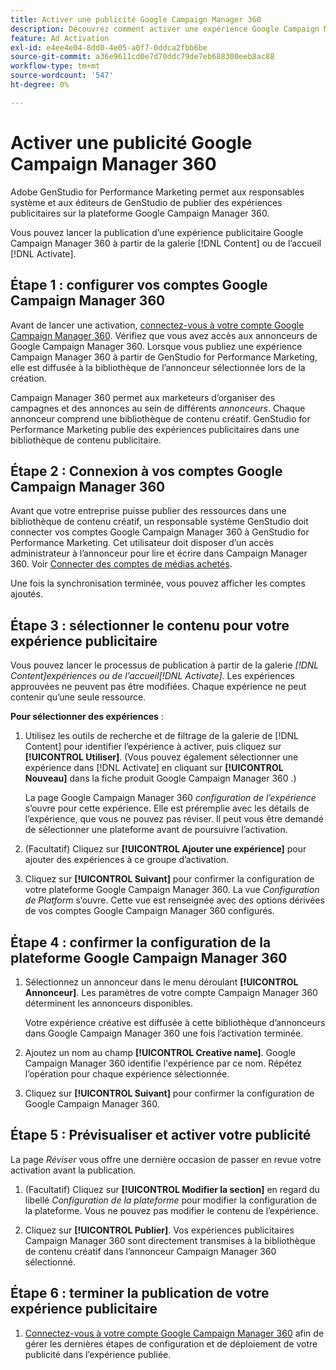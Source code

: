 ```yaml
---
title: Activer une publicité Google Campaign Manager 360
description: Découvrez comment activer une expérience Google Campaign Manager 360.
feature: Ad Activation
exl-id: e4ee4e04-8dd0-4e05-a0f7-0ddca2fbb6be
source-git-commit: a36e9611cd0e7d70ddc79de7eb688300eeb8ac88
workflow-type: tm+mt
source-wordcount: '547'
ht-degree: 0%

---
```


# Activer une publicité Google Campaign Manager 360

Adobe GenStudio for Performance Marketing permet aux responsables système et aux éditeurs de GenStudio de publier des expériences publicitaires sur la plateforme Google Campaign Manager 360.

Vous pouvez lancer la publication d’une expérience publicitaire Google Campaign Manager 360 à partir de la galerie [!DNL Content] ou de l’accueil [!DNL Activate].

## Étape 1 : configurer vos comptes Google Campaign Manager 360

Avant de lancer une activation, [connectez-vous à votre compte Google Campaign Manager 360](https://campaignmanager.google.com). Vérifiez que vous avez accès aux annonceurs de Google Campaign Manager 360. Lorsque vous publiez une expérience Campaign Manager 360 à partir de GenStudio for Performance Marketing, elle est diffusée à la bibliothèque de l’annonceur sélectionnée lors de la création.

Campaign Manager 360 permet aux marketeurs d’organiser des campagnes et des annonces au sein de différents _annonceurs_. Chaque annonceur comprend une bibliothèque de contenu créatif. GenStudio for Performance Marketing publie des expériences publicitaires dans une bibliothèque de contenu publicitaire.

## Étape 2 : Connexion à vos comptes Google Campaign Manager 360

Avant que votre entreprise puisse publier des ressources dans une bibliothèque de contenu créatif, un responsable système GenStudio doit connecter vos comptes Google Campaign Manager 360 à GenStudio for Performance Marketing. Cet utilisateur doit disposer d’un accès administrateur à l’annonceur pour lire et écrire dans Campaign Manager 360. Voir [Connecter des comptes de médias achetés](/help/user-guide/connectors/connect-channel.md).

Une fois la synchronisation terminée, vous pouvez afficher les comptes ajoutés.

## Étape 3 : sélectionner le contenu pour votre expérience publicitaire

Vous pouvez lancer le processus de publication à partir de la galerie _[!DNL Content]_expériences ou de l’accueil_[!DNL Activate]_. Les expériences approuvées ne peuvent pas être modifiées. Chaque expérience ne peut contenir qu’une seule ressource.

**Pour sélectionner des expériences** :

1. Utilisez les outils de recherche et de filtrage de la galerie de [!DNL Content] pour identifier l’expérience à activer, puis cliquez sur **[!UICONTROL Utiliser]**. (Vous pouvez également sélectionner une expérience dans [!DNL Activate] en cliquant sur **[!UICONTROL Nouveau]** dans la fiche produit Google Campaign Manager 360 .)

   La page Google Campaign Manager 360 _configuration de l’expérience_ s’ouvre pour cette expérience. Elle est préremplie avec les détails de l’expérience, que vous ne pouvez pas réviser. Il peut vous être demandé de sélectionner une plateforme avant de poursuivre l’activation.

1. (Facultatif) Cliquez sur **[!UICONTROL Ajouter une expérience]** pour ajouter des expériences à ce groupe d’activation.

1. Cliquez sur **[!UICONTROL Suivant]** pour confirmer la configuration de votre plateforme Google Campaign Manager 360.
La vue _Configuration de Platform_ s’ouvre. Cette vue est renseignée avec des options dérivées de vos comptes Google Campaign Manager 360 configurés.

## Étape 4 : confirmer la configuration de la plateforme Google Campaign Manager 360

1. Sélectionnez un annonceur dans le menu déroulant **[!UICONTROL Annonceur]**. Les paramètres de votre compte Campaign Manager 360 déterminent les annonceurs disponibles.

   Votre expérience créative est diffusée à cette bibliothèque d’annonceurs dans Google Campaign Manager 360 une fois l’activation terminée.

1. Ajoutez un nom au champ **[!UICONTROL Creative name]**. Google Campaign Manager 360 identifie l&#39;expérience par ce nom.
Répétez l’opération pour chaque expérience sélectionnée.

1. Cliquez sur **[!UICONTROL Suivant]** pour confirmer la configuration de Google Campaign Manager 360.

## Étape 5 : Prévisualiser et activer votre publicité

La page _Réviser_ vous offre une dernière occasion de passer en revue votre activation avant la publication.

1. (Facultatif) Cliquez sur **[!UICONTROL Modifier la section]** en regard du libellé _Configuration de la plateforme_ pour modifier la configuration de la plateforme. Vous ne pouvez pas modifier le contenu de l’expérience.

1. Cliquez sur **[!UICONTROL Publier]**.
Vos expériences publicitaires Campaign Manager 360 sont directement transmises à la bibliothèque de contenu créatif dans l’annonceur Campaign Manager 360 sélectionné.

## Étape 6 : terminer la publication de votre expérience publicitaire

1. [Connectez-vous à votre compte Google Campaign Manager 360](https://campaignmanager.google.com) afin de gérer les dernières étapes de configuration et de déploiement de votre publicité dans l’expérience publiée.
